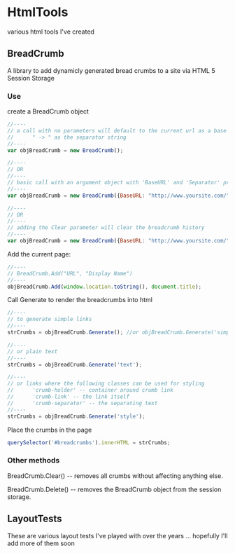 # HtmlTools #

various html tools I've created


## BreadCrumb ##

A library to add dynamicly generated bread crumbs to a site via HTML 5 Session Storage

### Use ###

create a BreadCrumb object

```javascript
//----
// a call with no parameters will default to the current url as a base url and 
//      " -> " as the separator string
//----
var objBreadCrumb = new BreadCrumb();

//----
// OR
//----
// basic call with an argument object with 'BaseURL' and 'Separator' properties
//----
var objBreadCrumb = new BreadCrumb({BaseURL: "http://www.yoursite.com/", Separator: " -> "});

//----
// OR
//----
// adding the Clear parameter will clear the breadcrumb history
//----
var objBreadCrumb = new BreadCrumb({BaseURL: "http://www.yoursite.com/", Separator: " -> ", Clear: true});
```

Add the current page:

```javascript
//----
// BreadCrumb.Add("URL", "Display Name")
//----
objBreadCrumb.Add(window.location.toString(), document.title);
```

Call Generate to render the breadcrumbs into html

```javascript
//----
// to generate simple links
//----
strCrumbs = objBreadCrumb.Generate(); //or objBreadCrumb.Generate('simple')

//----
// or plain text
//----
strCrumbs = objBreadCrumb.Generate('text');

//----
// or links where the following classes can be used for styling
//      'crumb-holder' -- container around crumb link
//      'crumb-link' -- the link itself
//      'crumb-separator' -- the separating text
//----
strCrumbs = objBreadCrumb.Generate('style');
```

Place the crumbs in the page

```javascript
querySelector('#breadcrumbs').innerHTML = strCrumbs;
```

### Other methods ###

BreadCrumb.Clear() -- removes all crumbs without affecting anything else.

BreadCrumb.Delete() -- removes the BreadCrumb object from the session storage.


## LayoutTests ##

These are various layout tests I've played with over the years ... hopefully I'll add more of them soon
